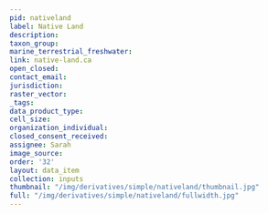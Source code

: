 ```yaml
---
pid: nativeland
label: Native Land
description: 
taxon_group: 
marine_terrestrial_freshwater: 
link: native-land.ca
open_closed: 
contact_email: 
jurisdiction: 
raster_vector: 
_tags: 
data_product_type: 
cell_size: 
organization_individual: 
closed_consent_received: 
assignee: Sarah
image_source: 
order: '32'
layout: data_item
collection: inputs
thumbnail: "/img/derivatives/simple/nativeland/thumbnail.jpg"
full: "/img/derivatives/simple/nativeland/fullwidth.jpg"
---
```

